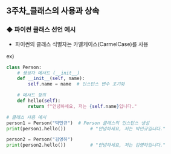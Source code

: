 ## 3주차_클래스의 사용과 상속

### ◆ 파이썬 클래스 선언 예시

- 파이썬의 클래스 식별자는 카멜케이스(CarmelCase)를 사용

ex) 

```python
class Person:
    # 생성자 메서드 (__init__)
    def __init__(self, name):
        self.name = name  # 인스턴스 변수 초기화

    # 메서드 정의
    def hello(self):
        return f"안녕하세요, 저는 {self.name}입니다."

# 클래스 사용 예시
person1 = Person("박민규")  # Person 클래스의 인스턴스 생성
print(person1.hello())         # "안녕하세요, 저는 박민규입니다."

person2 = Person("김영하")
print(person2.hello())         # "안녕하세요, 저는 김영하입니다."
```
